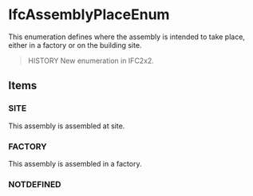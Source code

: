 # IfcAssemblyPlaceEnum

This enumeration defines where the assembly is intended to take place, either in a factory or on the building site.
<!-- end of short definition -->


> HISTORY New enumeration in IFC2x2.

## Items

### SITE
This assembly is assembled at site.

### FACTORY
This assembly is assembled in a factory.

### NOTDEFINED

